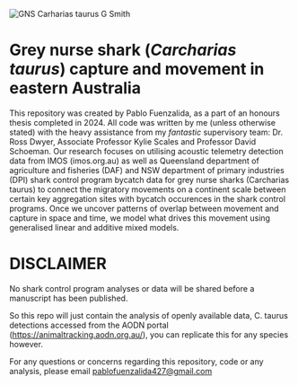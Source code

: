 ![GNS Carharias taurus G Smith](https://github.com/ecologistpablo/C.-taurus-capture-movement-eastern-Aus/assets/115206655/3470c46c-ba53-4aa5-a15a-d3743929053e)
# Grey nurse shark (_Carcharias taurus_) capture and movement in eastern Australia
This repository was created by Pablo Fuenzalida, as a part of an honours thesis completed in 2024. All code was written by me (unless otherwise stated) with the heavy assistance from my _fantastic_ supervisory team: Dr. Ross Dwyer, Associate Professor Kylie Scales and Professor David Schoeman. 
Our research focuses on utilising acoustic telemetry detection data from IMOS (imos.org.au) as well as Queensland department of agriculture and fisheries (DAF) and NSW department of primary industries (DPI) shark control program bycatch data for grey nurse sharks (Carcharias taurus) to connect the migratory movements on a continent scale between certain key aggregation sites with bycatch occurences in the shark control programs. Once we uncover patterns of overlap between movement and capture in space and time, we model what drives this movement using generalised linear and additive mixed models.

# DISCLAIMER #
No shark control program analyses or data will be shared before a manuscript has been published.

So this repo will just contain the analysis of openly available data, C. taurus detections accessed from the AODN portal (https://animaltracking.aodn.org.au/), you can replicate this for any species however.

For any questions or concerns regarding this repository, code or any analysis, please email pablofuenzalida427@gmail.com
